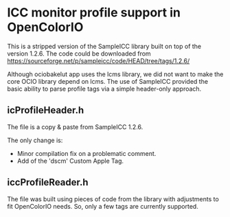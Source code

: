ICC monitor profile support in OpenColorIO
==========================================

This is a stripped version of the SampleICC library built on top of the version 1.2.6.
The code could be downloaded from https://sourceforge.net/p/sampleicc/code/HEAD/tree/tags/1.2.6/


Although ociobakelut app uses the lcms library, we did not want to make the core OCIO library depend
on lcms. The use of SampleICC provided the basic ability to parse profile tags via a simple
header-only approach.


icProfileHeader.h
-----------------

The file is a copy & paste from SampleICC 1.2.6.

The only change is:
* Minor compilation fix on a problematic comment.
* Add of the 'dscm' Custom Apple Tag. 


iccProfileReader.h
------------------

The file was built using pieces of code from the library with adjustments to fit OpenColorIO needs.
So, only a few tags are currently supported.

